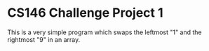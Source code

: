 # CS146 Challenge Project 1
This is a very simple program which swaps the leftmost "1" and the rightmost "9" in an array.

